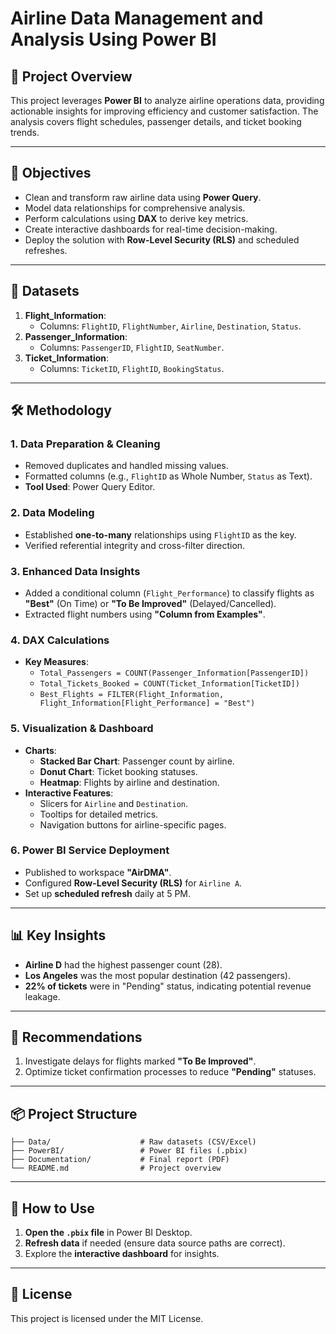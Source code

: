 # Airline Data Management and Analysis Using Power BI

## 📌 Project Overview
This project leverages **Power BI** to analyze airline operations data, providing actionable insights for improving efficiency and customer satisfaction. The analysis covers flight schedules, passenger details, and ticket booking trends.

---

## 🎯 Objectives
- Clean and transform raw airline data using **Power Query**.
- Model data relationships for comprehensive analysis.
- Perform calculations using **DAX** to derive key metrics.
- Create interactive dashboards for real-time decision-making.
- Deploy the solution with **Row-Level Security (RLS)** and scheduled refreshes.

---

## 📂 Datasets
1. **Flight_Information**:  
   - Columns: `FlightID`, `FlightNumber`, `Airline`, `Destination`, `Status`.  
2. **Passenger_Information**:  
   - Columns: `PassengerID`, `FlightID`, `SeatNumber`.  
3. **Ticket_Information**:  
   - Columns: `TicketID`, `FlightID`, `BookingStatus`.  

---

## 🛠️ Methodology
### 1. **Data Preparation & Cleaning**
- Removed duplicates and handled missing values.
- Formatted columns (e.g., `FlightID` as Whole Number, `Status` as Text).
- **Tool Used**: Power Query Editor.  

### 2. **Data Modeling**
- Established **one-to-many** relationships using `FlightID` as the key.
- Verified referential integrity and cross-filter direction.  

### 3. **Enhanced Data Insights**
- Added a conditional column (`Flight_Performance`) to classify flights as **"Best"** (On Time) or **"To Be Improved"** (Delayed/Cancelled).
- Extracted flight numbers using **"Column from Examples"**.  

### 4. **DAX Calculations**
- **Key Measures**:
  - `Total_Passengers = COUNT(Passenger_Information[PassengerID])`
  - `Total_Tickets_Booked = COUNT(Ticket_Information[TicketID])`
  - `Best_Flights = FILTER(Flight_Information, Flight_Information[Flight_Performance] = "Best")`

### 5. **Visualization & Dashboard**
- **Charts**:
  - **Stacked Bar Chart**: Passenger count by airline.
  - **Donut Chart**: Ticket booking statuses.
  - **Heatmap**: Flights by airline and destination.
- **Interactive Features**:
  - Slicers for `Airline` and `Destination`.
  - Tooltips for detailed metrics.
  - Navigation buttons for airline-specific pages.  

### 6. **Power BI Service Deployment**
- Published to workspace **"AirDMA"**.
- Configured **Row-Level Security (RLS)** for `Airline A`.
- Set up **scheduled refresh** daily at 5 PM.  

---

## 📊 Key Insights
- **Airline D** had the highest passenger count (28).
- **Los Angeles** was the most popular destination (42 passengers).
- **22% of tickets** were in "Pending" status, indicating potential revenue leakage.  

---

## 🔧 Recommendations
1. Investigate delays for flights marked **"To Be Improved"**.
2. Optimize ticket confirmation processes to reduce **"Pending"** statuses.  

---

## 📦 Project Structure
```
├── Data/                    # Raw datasets (CSV/Excel)
├── PowerBI/                 # Power BI files (.pbix)
├── Documentation/           # Final report (PDF)
└── README.md                # Project overview
```

---

## 🚀 How to Use
1. **Open the `.pbix` file** in Power BI Desktop.
2. **Refresh data** if needed (ensure data source paths are correct).
3. Explore the **interactive dashboard** for insights.  

---

## 📜 License
This project is licensed under the MIT License.  
